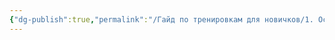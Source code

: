 ```yaml
---
{"dg-publish":true,"permalink":"/Гайд по тренировкам для новичков/1. Основная часть/1. Основная часть/"}
---
```


